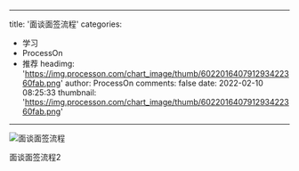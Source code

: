 
---
title: '面谈面签流程'
categories: 
 - 学习
 - ProcessOn
 - 推荐
headimg: 'https://img.processon.com/chart_image/thumb/602201640791293422360fab.png'
author: ProcessOn
comments: false
date: 2022-02-10 08:25:33
thumbnail: 'https://img.processon.com/chart_image/thumb/602201640791293422360fab.png'
---

<div>   
<img class="thumb" alt="面谈面签流程" src="https://img.processon.com/chart_image/thumb/602201640791293422360fab.png" referrerpolicy="no-referrer">
<p>面谈面签流程2</p>  
</div>
            